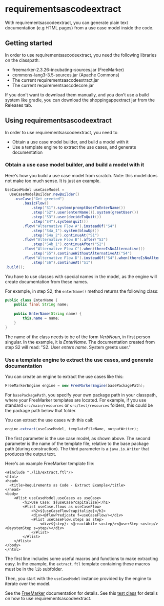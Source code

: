 # requirementsascodeextract
With requirementsascodeextract, you can generate plain text documentation (e.g HTML pages)
from a use case model inside the code.

## Getting started
In order to use requirementsascodeextract, you need the following libraries on the classpath:
* freemarker-2.3.26-incubating-sources.jar (FreeMarker)
* commons-lang3-3.5-sources.jar (Apache Commons)
* The current requirementsascodeextract.jar
* The current requirementsascodecore.jar

If you don't want to download them manually, and you don't use a build system like gradle,
you can download the shoppingappextract jar from the Releases tab. 

## Using requirementsascodeextract
In order to use requirementsascodeextract, you need to:
* Obtain a use case model builder, and build a model with it
* Use a template engine to extract the use cases, and generate documentation

### Obtain a use case model builder, and build a model with it
Here's how you build a use case model from scratch. 
Note: this model does not make too much sense. It is just an example.

``` java
UseCaseModel useCaseModel = 
  UseCaseModelBuilder.newBuilder()
	.useCase("Get greeted")
		.basicFlow()
			.step("S1").system(promptUserToEnterName())
			.step("S2").user(enterName()).system(greetUser())
			.step("S3").user(decideToQuit())
			.step("S4").system(quit())
		.flow("Alternative Flow A").insteadOf("S4")
			.step("S4a_1").system(blowUp())
			.step("S4a_2").continueAt("S1")
		.flow("Alternative Flow B").after("S3")
			.step("S4b_1").continueAfter("S2")
		.flow("Alternative Flow C").when(thereIsNoAlternative())
			.step("S5").continueWithoutAlternativeAt("S4")
		.flow("Alternative Flow D").insteadOf("S4").when(thereIsNoAlternative())
			.step("S6").continueAt("S1")
.build();
```

You have to use classes with special names in the model,
as the engine will create documentation from these names.
 
For example, in step S2, the ```enterName()``` method returns the following class:
``` java
public class EnterName {
	public final String name;
	
	public EnterName(String name) {
		this.name = name;
	}
}
```

The name of the class needs to be of the form _VerbNoun_, in first person singular.
In the example, it is _EnterName_. 
The documentation created from step S2 will read: "S2. User _enters name_. System greets user."

### Use a template engine to extract the use cases, and generate documentation
You can create an engine to extract the use cases like this:
``` java
FreeMarkerEngine engine = new FreeMarkerEngine(basePackagePath);
```

For ```basePackagePath```, you specify your own package path in your classpath, where your FreeMarker templates are located. For example, if you use standard ```src/main/resources``` or ```src/test/resources``` folders,
this could be the package path below that folder. 

You can extract the use cases with this call:
``` java
engine.extract(useCaseModel, templateFileName, outputWriter);
```

The first parameter is the use case model, as shown above.
The second parameter is the name of the template file, relative to the base package path (during construction).
The third parameter is a ```java.io.Writer``` that produces the output text.

Here's an example FreeMarker template file:
``` 
<#include "./lib/extract.ftl"/>
<html>
<head>
  <title>Requirements as Code - Extract Example</title>
</head>
<body>
  	<#list useCaseModel.useCases as useCase>
  		<h1>Use Case: ${useCase?capitalize}</h1>
		<#list useCase.flows as useCaseFlow>
	  		<h2>${useCaseFlow?capitalize}</h2>
	  		<div><@flowPredicate f=useCaseFlow/></div>
			<#list useCaseFlow.steps as step>
				<div>${step}: <@reactWhile s=step/><@userStep s=step/><@systemStep s=step/></div>
			</#list>
		</#list>
  	</#list>
</body>
</html>
```

The first line includes some useful macros and functions to make extracting easy.
In the example, the ```extract.ftl``` template containing these macros must be in the ```lib``` subfolder.

Then, you start with the ```useCaseModel``` instance provided by the engine to iterate over the model.

See the [FreeMarker](http://freemarker.org/docs/dgui.html) documentation for details.
See this [test class](https://github.com/bertilmuth/requirementsascode/blob/master/requirementsascodeextract/src/test/java/org/requirementsascode/extract/freemarker/FreemarkerEngineTest.java) for details on how to use requirementsascodeextract.
